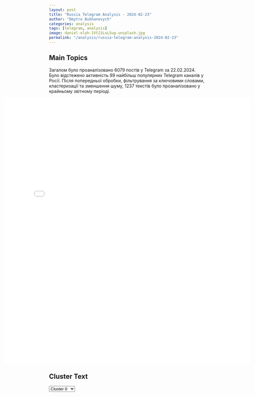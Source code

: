 ```yaml
---
layout: post
title: "Russia Telegram Analysis - 2024-02-23"
author: "Dmytro Bukhanevych"
categories: analysis
tags: [telegram, analysis]
image: daniel-olah-1Vt21LuLSug-unsplash.jpg
permalink: "/analysis/russia-telegram-analysis-2024-02-23"
---
```


<style>
    /* Adjusting iframe-container styles */
    .wide-iframe-container {
        width: calc(100% + 30vw);  /* Extending the width */
        margin-left: -15vw;       /* Negative margin to push to the left */
        overflow: hidden;         /* In case the iframe content spills over */
    }

    .wide-iframe-container iframe {
        width: 100%;  /* Making the iframe take the full width of its container */
        border: none; /* Removing any borders from the iframe */
    }

    /* Toggle mechanism */
    .hidden {
        display: none;
    }
    
    .show-content-target:checked + .show-content {
        display: block;
    }
</style>

<h2>Main Topics</h2>
<p>Загалом було проаналізовано 6079 постів у Telegram за 22.02.2024. Було відстежено активність 99 найбільш популярних Telegram каналів у Росії. Після попередньої обробки, фільтрування за ключовими словами, кластеризації та зменшення шуму, 1237 текстів було проаналізовано у крайньому звітному періоді.</p>
<!-- Embedding Main Plotly Visualization -->
<div class="wide-iframe-container">
    <iframe src="{{site.baseurl}}/visualizations/2024-02-23/fig_topics_time.html" height="850"></iframe>
</div>


<h2>Cluster Text</h2>

<!-- Dropdown to select a cluster -->
<select id="clusterSelector" onchange="displayClusterText()">
<option value="0">Cluster 0</option><option value="1">Cluster 1</option><option value="2">Cluster 2</option><option value="3">Cluster 3</option><option value="4">Cluster 4</option><option value="5">Cluster 5</option><option value="6">Cluster 6</option><option value="7">Cluster 7</option><option value="8">Cluster 8</option><option value="9">Cluster 9</option><option value="10">Cluster 10</option><option value="11">Cluster 11</option><option value="12">Cluster 12</option><option value="13">Cluster 13</option><option value="14">Cluster 14</option>
</select>

<!-- Display area for the selected cluster's text -->
<div id="clusterTextDisplay" class="hidden"></div>

<script type="text/javascript">
    var clusterDetails = {"0": "<b>Total Posts:</b> 44<br><b>Date:</b> 2024-02-22 16:57:11+00:00<br><b>Author:</b> rt_russian<br><b>Link:</b> https://t.me/s/rt_russian/190448<br><b>Subscribers:</b> 847339<br><b>Text:</b> \u0422\u0435\u043a\u0441\u0442: \u041f\u0443\u0442\u0438\u043d \u0438\u0437 \u0422\u0430\u0442\u0430\u0440\u0441\u0442\u0430\u043d\u0430 \u0443\u0436\u0435 \u043f\u0440\u0438\u0431\u044b\u043b \u0432 \u0427\u0443\u0432\u0430\u0448\u0438\u044e. \u041e\u043d \u043e\u0441\u043c\u0430\u0442\u0440\u0438\u0432\u0430\u0435\u0442 \u0444\u0435\u043b\u044c\u0434\u0448\u0435\u0440\u0441\u043a\u043e-\u0430\u043a\u0443\u0448\u0435\u0440\u0441\u043a\u0438\u0439 \u043f\u0443\u043d\u043a\u0442 \u0432 \u0441\u0435\u043b\u0435 \u0420\u044b\u043d\u0434\u0438\u043d\u043e, \u0430 \u0437\u0430\u0442\u0435\u043c \u043f\u0440\u043e\u0432\u0435\u0434\u0451\u0442 \u0441\u043e\u0432\u0435\u0449\u0430\u043d\u0438\u0435 \u043f\u043e \u0441\u043e\u0446\u0438\u0430\u043b\u044c\u043d\u043e-\u044d\u043a\u043e\u043d\u043e\u043c\u0438\u0447\u0435\u0441\u043a\u0438\u043c \u0432\u043e\u043f\u0440\u043e\u0441\u0430\u043c \u0440\u0435\u0441\u043f\u0443\u0431\u043b\u0438\u043a\u0438.\ud83d\udfe9 RT \u043d\u0430 \u0440\u0443\u0441\u0441\u043a\u043e\u043c. \u041f\u043e\u0434\u043f\u0438\u0448\u0438\u0441\u044c", "1": "<b>Total Posts:</b> 118<br><b>Date:</b> 2024-02-22 11:54:47+00:00<br><b>Author:</b> tvrain<br><b>Link:</b> https://t.me/s/tvrain/75113<br><b>Subscribers:</b> 424487<br><b>Text:</b> \u0422\u0435\u043a\u0441\u0442: \u0412\u043a\u043b\u044e\u0447\u0430\u0439\u0442\u0435 \u0414\u043e\u0436\u0434\u044c \u0432 15:00 \u041c\u0441\u043a. \u041e \u043f\u043e\u0441\u043b\u0435\u0434\u043d\u0438\u0445 \u043d\u043e\u0432\u043e\u0441\u0442\u044f\u0445 \u0440\u0430\u0441\u0441\u043a\u0430\u0436\u0435\u0442 \u042d\u0434\u0443\u0430\u0440\u0434 \u0411\u0443\u0440\u043c\u0438\u0441\u0442\u0440\u043e\u0432. \ud83d\udd39\u041c\u0435\u0434\u0432\u0435\u0434\u0435\u0432 \u043f\u0440\u043e\u043a\u043e\u043c\u043c\u0435\u043d\u0442\u0438\u0440\u043e\u0432\u0430\u043b \u0441\u043c\u0435\u0440\u0442\u044c \u041d\u0430\u0432\u0430\u043b\u044c\u043d\u043e\u0433\u043e \u0438 \u0437\u0430\u044f\u0432\u0438\u043b \u043e \u043f\u043b\u0430\u043d\u0430\u0445 \u0432\u0437\u044f\u0442\u044c \u041a\u0438\u0435\u0432 \u0438 \u041e\u0434\u0435\u0441\u0441\u0443.\ud83d\udd39\u0412\u0421\u0423 \u043f\u043e\u0434\u0442\u0432\u0435\u0440\u0434\u0438\u043b\u0438 \u0443\u0434\u0430\u0440 \u043f\u043e \u0440\u043e\u0441\u0441\u0438\u0439\u0441\u043a\u043e\u043c\u0443 \u043f\u043e\u043b\u0438\u0433\u043e\u043d\u0443 \u0432 \u0425\u0435\u0440\u0441\u043e\u043d\u0441\u043a\u043e\u0439 \u043e\u0431\u043b\u0430\u0441\u0442\u0438 \u0438 \u0441\u043e\u043e\u0431\u0449\u0438\u043b\u0438 \u043e \u0433\u0438\u0431\u0435\u043b\u0438 60 \u0432\u043e\u0435\u043d\u043d\u044b\u0445.\ud83d\udd39\u0414\u0436\u043e \u0411\u0430\u0439\u0434\u0435\u043d \u043d\u0430\u0437\u0432\u0430\u043b \u041f\u0443\u0442\u0438\u043d\u0430 \u00ab\u0441\u0443\u043c\u0430\u0441\u0448\u0435\u0434\u0448\u0438\u043c \u0441\u0443\u043a\u0438\u043d\u044b\u043c \u0441\u044b\u043d\u043e\u043c\u00bb.\ud83d\udd39\u0414\u0432\u0438\u0436\u0435\u043d\u0438\u0435 \u0441\u0442\u043e\u0440\u043e\u043d\u043d\u0438\u043a\u043e\u0432 \u0421\u0435\u0440\u0433\u0435\u044f \u0424\u0443\u0440\u0433\u0430\u043b\u0430 \u043f\u0440\u0438\u0437\u043d\u0430\u043b\u0438 \u00ab\u044d\u043a\u0441\u0442\u0440\u0435\u043c\u0438\u0441\u0442\u0441\u043a\u0438\u043c\u00bb.", "2": "<b>Total Posts:</b> 222<br><b>Date:</b> 2024-02-22 22:02:44+00:00<br><b>Author:</b> asupersharij<br><b>Link:</b> https://t.me/s/ASupersharij/27232<br><b>Subscribers:</b> 1151973<br><b>Text:</b> \u0422\u0435\u043a\u0441\u0442: \u0412 \u041a\u0438\u0435\u0432\u0435 \u0442\u0435\u0449\u0430 \u0441\u043e\u043e\u0431\u0449\u0438\u043b\u0430, \u0447\u0442\u043e \u0435\u0435 \u0437\u044f\u0442\u044c \u043f\u043e\u0434\u0434\u0435\u0440\u0436\u0438\u0432\u0430\u0435\u0442 \u0430\u0440\u043c\u0438\u044e \u0420\u0424, \u0438 \u043c\u0443\u0436\u0447\u0438\u043d\u0443 \u043f\u043e\u0441\u0430\u0434\u0438\u043b\u0438 \u0432 \u0442\u044e\u0440\u044c\u043c\u0443, \u2014 \u0440\u0435\u0448\u0435\u043d\u0438\u0435 \u0441\u0443\u0434\u0430\u0418\u0437 \u043c\u0430\u0442\u0435\u0440\u0438\u0430\u043b\u043e\u0432:\u00ab31 \u0433\u0440\u0443\u0434\u043d\u044f 2022 \u0440\u043e\u043a\u0443, \u0457\u0434\u0443\u0447\u0438 \u0437 \u0414\u0430\u0440\u043d\u0438\u0446\u044c\u043a\u043e\u0433\u043e \u0440\u0430\u0439\u043e\u043d\u0443 \u0447\u0435\u0440\u0435\u0437 \u043c\u0456\u0441\u0442 \u041f\u0430\u0442\u043e\u043d\u0430, \u0443 \u043f\u0440\u0438\u0441\u0443\u0442\u043d\u043e\u0441\u0442\u0456 \u0442\u0438\u0445 \u0441\u0430\u043c\u0438\u0445 \u0440\u043e\u0434\u0438\u0447\u0456\u0432 \u043f\u0456\u0434 \u0447\u0430\u0441 \u043f\u043e\u0432\u0456\u0442\u0440\u044f\u043d\u043e\u0457 \u0442\u0440\u0438\u0432\u043e\u0433\u0438 \u0432\u0456\u043d \u0441\u043a\u0430\u0437\u0430\u0432 \u00ab\u041e\u0447\u0435\u043d\u044c \u0436\u0430\u043b\u043a\u043e, \u0447\u0442\u043e \u0441\u0431\u0438\u043b\u0438 \u0440\u0430\u043a\u0435\u0442\u0443, \u043b\u0443\u0447\u0448\u0435 \u0431\u044b \u043e\u043d\u0430 \u0443\u043f\u0430\u043b\u0430 \u0438 \u0440\u0430\u0437\u0431\u0438\u043b\u0430 \u0431\u044b \u0432\u0430\u0441 \u0438 \u0437\u0434\u0435\u0441\u044c \u0431\u044b\u043b \u0431\u044b \u0434\u0430\u0432\u043d\u043e \u0443\u0436\u0435 \u0440\u0443\u0441\u0441\u043a\u0438\u0439 \u043c\u0438\u0440\u00bb, \u00ab\u042f \u0441 \u043d\u0430\u0447\u0430\u043b\u0430 \u0432\u0441\u0442\u0443\u043f\u043b\u0435\u043d\u0438\u044f \u0420\u0424 \u043d\u0430 \u0443\u043a\u0440\u0430\u0438\u043d\u0441\u043a\u0443\u044e \u0437\u0435\u043c\u043b\u044e \u043f\u043e\u0434\u0434\u0435\u0440\u0436\u0438\u0432\u0430\u044e \u0430\u0440\u043c\u0438\u044e \u0420\u0424, \u0438 \u0431\u0443\u0434\u0443 \u0434\u0430\u043b\u044c\u0448\u0435 \u043f\u043e\u0434\u0434\u0435\u0440\u0436\u0438\u0432\u0430\u0442\u044c \u0435\u0435 \u0432\u043e \u0432\u0441\u0435\u0445 \u043f\u043b\u0430\u043d\u0430\u0445 \u0438 \u043f\u043e\u043c\u043e\u0433\u0430\u0442\u044c \u0443\u043d\u0438\u0447\u0442\u043e\u0436\u0430\u0442\u044c \u0412\u0421\u0423\u00bb.\u041f\u043e\u0441\u043a\u043e\u043b\u044c\u043a\u0443 \u043c\u0443\u0436\u0447\u0438\u043d\u0430 \u043d\u0435 \u0432\u043e\u0437\u0440\u0430\u0436\u0430\u043b, \u0441\u0443\u0434 \u043d\u0435 \u0438\u0441\u0441\u043b\u0435\u0434\u043e\u0432\u0430\u043b \u044d\u0442\u0438 \u0434\u043e\u043a\u0430\u0437\u0430\u0442\u0435\u043b\u044c\u0441\u0442\u0432\u0430 (\u0441\u043b\u043e\u0432\u0430 \u0442\u0435\u0449\u0438) \u0438 \u0435\u043c\u0443 \u0434\u0430\u043b\u0438 \u0442\u044e\u0440\u0435\u043c\u043d\u044b\u0439 \u0441\u0440\u043e\u043a. \u041f\u0440\u043e\u0441\u0442\u043e \u043f\u043e \u0441\u043b\u043e\u0432\u0430\u043c \u0442\u0435\u0449\u0438.", "3": "<b>Total Posts:</b> 68<br><b>Date:</b> 2024-02-22 16:11:41+00:00<br><b>Author:</b> rvvoenkor<br><b>Link:</b> https://t.me/s/RVvoenkor/62574<br><b>Subscribers:</b> 1344984<br><b>Text:</b> \u0422\u0435\u043a\u0441\u0442: \ud83c\uddf7\ud83c\uddfa\ud83d\udd95\ud83c\uddfa\ud83c\uddf8\u041f\u0443\u0442\u0438\u043d \u0434\u0430\u043b \u043e\u0441\u0442\u0440\u043e\u0443\u043c\u043d\u044b\u0439 \u043e\u0442\u0432\u0435\u0442 \u043d\u0430 \u0441\u043b\u043e\u0432\u0430 \u0411\u0430\u0439\u0434\u0435\u043d\u0430 \u043f\u0440\u043e \u00ab\u0441\u0443\u043c\u0430\u0441\u0448\u0435\u0434\u0448\u0435\u0433\u043e \u0441\u0443\u043a\u0438\u043d\u0430 \u0441\u044b\u043d\u0430\u00bb\u00ab\u0420\u0430\u043d\u0435\u0435 \u044f \u0433\u043e\u0432\u043e\u0440\u0438\u043b, \u0447\u0442\u043e \u0434\u043b\u044f \u0420\u043e\u0441\u0441\u0438\u0438 \u0411\u0430\u0439\u0434\u0435\u043d \u0431\u0443\u0434\u0435\u0442 \u0431\u043e\u043b\u0435\u0435 \u043f\u0440\u0435\u0434\u043f\u043e\u0447\u0442\u0438\u0442\u0435\u043b\u044c\u043d\u044b\u043c \u043f\u0440\u0435\u0437\u0438\u0434\u0435\u043d\u0442\u043e\u043c \u0421\u0428\u0410. \u041e\u043d \u0436\u0435 \u043d\u0435 \u043c\u043e\u0436\u0435\u0442 \u043c\u043d\u0435 \u0441\u043a\u0430\u0437\u0430\u0442\u044c: \"\u0412\u043e\u043b\u043e\u0434\u044f, \u043c\u043e\u043b\u043e\u0434\u0435\u0446, \u0441\u043f\u0430\u0441\u0438\u0431\u043e, \u0442\u044b \u043c\u043d\u0435 \u043e\u0447\u0435\u043d\u044c \u043f\u043e\u043c\u043e\u0433\". \u041c\u044b \u043f\u043e\u043d\u0438\u043c\u0430\u0435\u043c, \u0447\u0442\u043e \u0442\u0430\u043c \u043f\u0440\u043e\u0438\u0441\u0445\u043e\u0434\u0438\u0442 \u0441 \u0432\u043d\u0443\u0442\u0440\u0438\u043f\u043e\u043b\u0438\u0442\u0438\u0447\u0435\u0441\u043a\u043e\u0439 \u0442\u043e\u0447\u043a\u0438 \u0437\u0440\u0435\u043d\u0438\u044f, \u0438 \u044d\u0442\u0430 \u0440\u0435\u0430\u043a\u0446\u0438\u044f \u0430\u0431\u0441\u043e\u043b\u044e\u0442\u043d\u043e \u0430\u0434\u0435\u043a\u0432\u0430\u0442\u043d\u0430\u044f, \u0430, \u0437\u043d\u0430\u0447\u0438\u0442, \u044f \u0431\u044b\u043b \u043f\u0440\u0430\u0432\u00bb, \u2014 \u043f\u0440\u043e\u043a\u043e\u043c\u043c\u0435\u043d\u0442\u0438\u0440\u043e\u0432\u0430\u043b \u041f\u0443\u0442\u0438\u043d \u0432 \u0438\u043d\u0442\u0435\u0440\u0432\u044c\u044e \u0417\u0430\u0440\u0443\u0431\u0438\u043d\u0443.t.me/RVvoenkor", "4": "<b>Total Posts:</b> 20<br><b>Date:</b> 2024-02-22 14:30:43+00:00<br><b>Author:</b> mikle1on<br><b>Link:</b> https://t.me/s/Mikle1On/22967<br><b>Subscribers:</b> 623103<br><b>Text:</b> \u0422\u0435\u043a\u0441\u0442: \u041a\u043e\u0433\u0434\u0430 \u0423\u043a\u0440\u0430\u0438\u043d\u0430 \u043f\u043e\u043b\u0443\u0447\u0438\u0442 \u0438\u0441\u0442\u0440\u0435\u0431\u0438\u0442\u0435\u043b\u0438 F-16, \u0442\u043e \u0431\u0443\u0434\u0435\u0442 \u0438\u043c\u0435\u0442\u044c \u043f\u0440\u0430\u0432\u043e \u043d\u0430 \u0441\u0430\u043c\u043e\u043e\u0431\u043e\u0440\u043e\u043d\u0443, \u0432\u043a\u043b\u044e\u0447\u0430\u044f \u0443\u0434\u0430\u0440\u044b \u043f\u043e \u0440\u0444, - \u0421\u0442\u043e\u043b\u0442\u0435\u043d\u0431\u0435\u0440\u0433\u0422\u043e\u0447\u043d\u044b\u0445 \u0434\u0430\u0442 \u043f\u043e\u0441\u0442\u0430\u0432\u043e\u043a \u0438\u0441\u0442\u0440\u0435\u0431\u0438\u0442\u0435\u043b\u0435\u0439 \u043e\u043d \u043d\u0435 \u043d\u0430\u0437\u0432\u0430\u043b, \u043d\u043e \u043e\u0442\u043c\u0435\u0442\u0438\u043b, \u0447\u0442\u043e \u0441\u043e\u044e\u0437\u043d\u0438\u043a\u0438 \u0445\u043e\u0442\u044f\u0442 \u043f\u0435\u0440\u0435\u0434\u0430\u0442\u044c \u0438\u0445 \u0423\u043a\u0440\u0430\u0438\u043d\u0435 \u043a\u0430\u043a \u043c\u043e\u0436\u043d\u043e \u0441\u043a\u043e\u0440\u0435\u0435. \u0413\u043b\u0430\u0432\u043d\u044e\u043a \u041d\u0410\u0422\u041e \u043f\u0440\u0435\u0434\u0432\u043a\u0443\u0448\u0430\u0435\u0442 \u0443\u0434\u0430\u0440\u044b \u043d\u0430 \u0432\u0441\u044e \u0433\u043b\u0443\u0431\u0438\u043d\u0443 \u0442\u0435\u0440\u0440\u0438\u0442\u043e\u0440\u0438\u0438 \u0420\u0424. \u041c\u0435\u0447\u0442\u0430\u0435\u0442 \u043f\u0440\u043e \u0431\u043e\u043c\u0431\u0430\u0440\u0434\u0438\u0440\u043e\u0432\u0449\u0438\u043a\u043e\u0432 \u041d\u0410\u0422\u041e \u043d\u0430\u0434 \u0440\u0443\u0441\u0441\u043a\u0438\u043c\u0438 \u0433\u043e\u0440\u043e\u0434\u0430\u043c\u0438. \u0412\u0441\u0442\u0440\u0435\u0447\u043d\u044b\u0435 \u0443\u0434\u0430\u0440\u044b \u043d\u0430 \u0432\u0441\u044e \u0433\u043b\u0443\u0431\u0438\u043d\u0443 \u041d\u0410\u0422\u041e \u043e\u043d \u0438\u0441\u043a\u043b\u044e\u0447\u0430\u0435\u0442.  \u0410 \u0437\u0440\u044f.", "5": "<b>Total Posts:</b> 20<br><b>Date:</b> 2024-02-22 08:01:05+00:00<br><b>Author:</b> readovkanews<br><b>Link:</b> https://t.me/s/readovkanews/74513<br><b>Subscribers:</b> 2352537<br><b>Text:</b> \u0422\u0435\u043a\u0441\u0442: \u2757\ufe0f\u0413\u043b\u0430\u0432\u0430 \u0431\u0435\u043b\u043e\u0440\u0443\u0441\u0441\u043a\u043e\u0433\u043e \u043c\u0438\u043d\u043e\u0431\u043e\u0440\u043e\u043d\u044b \u0437\u0430\u044f\u0432\u0438\u043b, \u0447\u0442\u043e \u0423\u043a\u0440\u0430\u0438\u043d\u0430 \u0441\u043e\u0441\u0440\u0435\u0434\u043e\u0442\u043e\u0447\u0438\u043b\u0430 \u043d\u0430 \u0433\u0440\u0430\u043d\u0438\u0446\u0435 \u0441 \u0411\u0435\u043b\u043e\u0440\u0443\u0441\u0441\u0438\u0435\u0439 \u0443\u0434\u0430\u0440\u043d\u0443\u044e \u0433\u0440\u0443\u043f\u043f\u0438\u0440\u043e\u0432\u043a\u0443 \u0447\u0438\u0441\u043b\u0435\u043d\u043d\u043e\u0441\u0442\u044c\u044e 112-114 \u0442\u044b\u0441 \u0447\u0435\u043b\u043e\u0432\u0435\u043a", "6": "<b>Total Posts:</b> 190<br><b>Date:</b> 2024-02-22 12:02:21+00:00<br><b>Author:</b> boris_rozhin<br><b>Link:</b> https://t.me/s/boris_rozhin/113997<br><b>Subscribers:</b> 823225<br><b>Text:</b> \u0422\u0435\u043a\u0441\u0442: \u0421\u0432\u043e\u0434\u043a\u0430 \u041c\u0438\u043d\u0438\u0441\u0442\u0435\u0440\u0441\u0442\u0432\u0430 \u043e\u0431\u043e\u0440\u043e\u043d\u044b \u0420\u043e\u0441\u0441\u0438\u0439\u0441\u043a\u043e\u0439 \u0424\u0435\u0434\u0435\u0440\u0430\u0446\u0438\u0438 \u043e \u0445\u043e\u0434\u0435 \u043f\u0440\u043e\u0432\u0435\u0434\u0435\u043d\u0438\u044f \u0441\u043f\u0435\u0446\u0438\u0430\u043b\u044c\u043d\u043e\u0439 \u0432\u043e\u0435\u043d\u043d\u043e\u0439 \u043e\u043f\u0435\u0440\u0430\u0446\u0438\u0438\u00a0(\u043f\u043e \u0441\u043e\u0441\u0442\u043e\u044f\u043d\u0438\u044e \u043d\u0430 22 \u0444\u0435\u0432\u0440\u0430\u043b\u044f 2024 \u0433.) | \u0413\u043b\u0430\u0432\u043d\u043e\u0435:\u2014 \u041d\u0430 \u041a\u0443\u043f\u044f\u043d\u0441\u043a\u043e\u043c \u043d\u0430\u043f\u0440\u0430\u0432\u043b\u0435\u043d\u0438\u0438 \u0440\u043e\u0441\u0441\u0438\u0439\u0441\u043a\u0438\u0435 \u0432\u043e\u0439\u0441\u043a\u0430 \u043e\u0442\u0440\u0430\u0437\u0438\u043b\u0438 \u0442\u0440\u0438 \u0430\u0442\u0430\u043a\u0438 \u0412\u0421\u0423. \u041f\u043e\u0442\u0435\u0440\u0438 \u043f\u0440\u043e\u0442\u0438\u0432\u043d\u0438\u043a\u0430 \u0441\u043e\u0441\u0442\u0430\u0432\u0438\u043b\u0438 \u0434\u043e 30 \u0432\u043e\u0435\u043d\u043d\u043e\u0441\u043b\u0443\u0436\u0430\u0449\u0438\u0445;\u2014 \u041d\u0430 \u0414\u043e\u043d\u0435\u0446\u043a\u043e\u043c \u043d\u0430\u043f\u0440\u0430\u0432\u043b\u0435\u043d\u0438\u0438 \u0412\u0421 \u0420\u0424 \u043e\u0441\u0432\u043e\u0431\u043e\u0434\u0438\u043b\u0438 \u043d\u0430\u0441\u0435\u043b\u0435\u043d\u043d\u044b\u0439 \u043f\u0443\u043d\u043a\u0442 \u041f\u043e\u0431\u0435\u0434\u0430, \u0430 \u0432\u0440\u0430\u0433 \u043f\u043e\u0442\u0435\u0440\u044f\u043b \u0441\u0432\u044b\u0448\u0435 410 \u0432\u043e\u0435\u043d\u043d\u043e\u0441\u043b\u0443\u0436\u0430\u0449\u0438\u0445;\u2014 \u041d\u0430 \u0410\u0432\u0434\u0435\u0435\u0432\u0441\u043a\u043e\u043c \u043d\u0430\u043f\u0440\u0430\u0432\u043b\u0435\u043d\u0438\u0438 \u0432\u043e\u0435\u043d\u043d\u044b\u0435 \u0420\u043e\u0441\u0441\u0438\u0438 \u0437\u0430\u043d\u044f\u043b\u0438 \u0431\u043e\u043b\u0435\u0435 \u0432\u044b\u0433\u043e\u0434\u043d\u044b\u0435 \u0440\u0443\u0431\u0435\u0436\u0438 \u0438 \u043f\u043e\u0437\u0438\u0446\u0438\u0438, \u0430 \u0442\u0430\u043a\u0436\u0435 \u043d\u0430\u043d\u0435\u0441\u043b\u0438 \u043f\u043e\u0440\u0430\u0436\u0435\u043d\u0438\u0435 \u0441\u043a\u043e\u043f\u043b\u0435\u043d\u0438\u044f\u043c \u0436\u0438\u0432\u043e\u0439 \u0441\u0438\u043b\u044b \u0438 \u0442\u0435\u0445\u043d\u0438\u043a\u0438.\u2014 \u041d\u0430 \u042e\u0436\u043d\u043e-\u0414\u043e\u043d\u0435\u0446\u043a\u043e\u043c \u043d\u0430\u043f\u0440\u0430\u0432\u043b\u0435\u043d\u0438\u0438 \u0412\u0421\u0423 \u043f\u043e\u0442\u0435\u0440\u044f\u043b\u0438 \u0434\u043e 155 \u0432\u043e\u0435\u043d\u043d\u044b\u0445.\u2014 \u041d\u0430 \u0425\u0435\u0440\u0441\u043e\u043d\u0441\u043a\u043e\u043c \u043d\u0430\u043f\u0440\u0430\u0432\u043b\u0435\u043d\u0438\u0438 \u0412\u0421 \u0420\u0424 \u043e\u0442\u0440\u0430\u0437\u0438\u043b\u0438 \u0442\u0440\u0438 \u0430\u0442\u0430\u043a\u0438 \u043f\u0440\u043e\u0442\u0438\u0432\u043d\u0438\u043a\u0430 \u0438 \u0443\u043d\u0438\u0447\u0442\u043e\u0436\u0438\u043b\u0438 \u0434\u043e 50 \u0432\u043e\u0435\u043d\u043d\u043e\u0441\u043b\u0443\u0436\u0430\u0449\u0438\u0445.\u2014 \u0412\u043e\u0439\u0441\u043a\u0430 \u0420\u0424 \u0437\u0430 \u0441\u0443\u0442\u043a\u0438 \u043f\u043e\u0440\u0430\u0437\u0438\u043b\u0438 \u043f\u0443\u0441\u043a\u043e\u0432\u0443\u044e \u0443\u0441\u0442\u0430\u043d\u043e\u0432\u043a\u0443 \u0438 \u0442\u0440\u0430\u043d\u0441\u043f\u043e\u0440\u0442\u043d\u043e-\u0437\u0430\u0440\u044f\u0436\u0430\u044e\u0449\u0443\u044e \u043c\u0430\u0448\u0438\u043d\u0443 \u0417\u0420\u041a Patriot \u043f\u0440\u043e\u0438\u0437\u0432\u043e\u0434\u0441\u0442\u0432\u0430 \u0421\u0428\u0410;\u2014 \u041f\u0412\u041e \u0420\u0424 \u0437\u0430 \u0441\u0443\u0442\u043a\u0438 \u0441\u0431\u0438\u043b\u0430 \u0440\u0430\u043a\u0435\u0442\u0443 \u0421-200, 8 \u0441\u043d\u0430\u0440\u044f\u0434\u043e\u0432 \u0420\u0421\u0417\u041e HIMARS, \u0443\u043f\u0440\u0430\u0432\u043b\u044f\u0435\u043c\u0443\u044e \u0430\u0432\u0438\u0430\u0446\u0438\u043e\u043d\u043d\u0443\u044e \u0431\u043e\u043c\u0431\u0443 JDAM \u0438 95 \u0431\u0435\u0441\u043f\u0438\u043b\u043e\u0442\u043d\u0438\u043a\u043e\u0432;\u2014 \u0412\u0421 \u0420\u0424 \u0432 \u0445\u043e\u0434\u0435 \u0432\u0435\u0434\u0435\u043d\u0438\u044f \u0430\u043a\u0442\u0438\u0432\u043d\u044b\u0445 \u0431\u043e\u0435\u0432\u044b\u0445 \u0434\u0435\u0439\u0441\u0442\u0432\u0438\u0439 \u043d\u0430\u043d\u0435\u0441\u043b\u0438 \u043f\u043e\u0440\u0430\u0436\u0435\u043d\u0438\u0435 \u0444\u043e\u0440\u043c\u0438\u0440\u043e\u0432\u0430\u043d\u0438\u044f\u043c \u0431\u0440\u0438\u0433\u0430\u0434 \u0412\u0421\u0423 \u0443 \u041d\u043e\u0432\u043e\u0434\u043e\u043d\u0435\u0446\u043a\u043e\u0433\u043e \u0438 \u0421\u0442\u0430\u0440\u043e\u043c\u0430\u0439\u043e\u0440\u0441\u043a\u043e\u0433\u043e \u0432 \u0414\u041d\u0420;\u2014 \u0412\u0421\u0423 \u043f\u043e\u0442\u0435\u0440\u044f\u043b\u0438 \u0437\u0430 \u0441\u0443\u0442\u043a\u0438 \u043d\u0430 \u044e\u0436\u043d\u043e\u0434\u043e\u043d\u0435\u0446\u043a\u043e\u043c \u043d\u0430\u043f\u0440\u0430\u0432\u043b\u0435\u043d\u0438\u0438 \u0434\u043e 155 \u0432\u043e\u0435\u043d\u043d\u044b\u0445, \u0431\u043e\u0435\u0432\u0443\u044e \u043c\u0430\u0448\u0438\u043d\u0443 \u0417\u0420\u041a \"\u0421\u0442\u0440\u0435\u043b\u0430-10\", \u0433\u0430\u0443\u0431\u0438\u0446\u0443 \"\u041c\u0441\u0442\u0430-\u0411\", \u043f\u0443\u0448\u043a\u0443 \u041c-46 \u0438 \u0441\u0442\u0430\u043d\u0446\u0438\u044e \u0420\u042d\u0411.\u0427\u0438\u0442\u0430\u0442\u044c \u043f\u043e\u043b\u043d\u043e\u0441\u0442\u044c\u044e: | \u0447\u0430\u0441\u0442\u044c 1 | \u0447\u0430\u0441\u0442\u044c 2 |", "7": "<b>Total Posts:</b> 23<br><b>Date:</b> 2024-02-22 06:37:06+00:00<br><b>Author:</b> ostashkonews<br><b>Link:</b> https://t.me/s/OstashkoNews/121135<br><b>Subscribers:</b> 381170<br><b>Text:</b> \u0422\u0435\u043a\u0441\u0442: \ud83c\uddfa\ud83c\udde6 \u0412\u0421\u0423 \u043e\u0431\u0441\u0442\u0440\u0435\u043b\u044f\u043b\u0438 \u0438\u0437 \u0420\u0421\u0417\u041e \u0431\u043e\u043b\u044c\u043d\u0438\u0446\u0443 \u0438\u043c. \u041a\u0430\u043b\u0438\u043d\u0438\u043d\u0430 \u0432 \u0414\u043e\u043d\u0435\u0446\u043a\u0435 \u2013 \u043f\u043e\u0441\u043b\u0435\u0434\u0441\u0442\u0432\u0438\u044f\u0423\u0434\u0430\u0440 \u043f\u043e \u043c\u0438\u0440\u043d\u043e\u043c\u0443 \u0433\u0440\u0430\u0436\u0434\u0430\u043d\u0441\u043a\u043e\u043c\u0443 \u043e\u0431\u044a\u0435\u043a\u0442\u0443 \u0431\u044b\u043b \u043d\u0430\u043d\u0435\u0441\u0435\u043d \u043d\u0430\u043a\u0430\u043d\u0443\u043d\u0435 \u0438\u0437 \u043e\u0440\u0443\u0436\u0438\u044f \u043d\u0430\u0442\u043e\u0432\u0441\u043a\u043e\u0433\u043e \u043f\u0440\u043e\u0438\u0437\u0432\u043e\u0434\u0441\u0442\u0432\u0430. \u041f\u0440\u0438 \u043e\u0431\u0441\u0442\u0440\u0435\u043b\u0435 \u043c\u0435\u0434\u0438\u0446\u0438\u043d\u0441\u043a\u043e\u0433\u043e \u0443\u0447\u0440\u0435\u0436\u0434\u0435\u043d\u0438\u044f \u043f\u043e\u0441\u0442\u0440\u0430\u0434\u0430\u043b\u0430 \u043e\u0434\u043d\u0430 \u0438\u0437 \u0441\u043e\u0442\u0440\u0443\u0434\u043d\u0438\u0446.\u2757\ufe0f \u0422\u0430\u043a\u0436\u0435 \u043e\u0433\u043d\u0435\u043c \u0438\u0437 \u0420\u0421\u0417\u041e \u0431\u044b\u043b\u0438 \u043f\u043e\u0432\u0440\u0435\u0436\u0434\u0435\u043d\u044b \u043a\u0440\u043e\u0432\u043b\u044f, \u043f\u0435\u0440\u0435\u043a\u0440\u044b\u0442\u0438\u044f \u0438 \u043e\u0441\u0442\u0435\u043a\u043b\u0435\u043d\u0438\u0435 \u043f\u043e\u043c\u0435\u0449\u0435\u043d\u0438\u0439 \u043a\u043b\u0438\u043d\u0438\u0447\u0435\u0441\u043a\u043e\u0439 \u0431\u043e\u043b\u044c\u043d\u0438\u0446\u044b. \u042d\u0442\u043e \u043d\u0435 \u0432\u043e\u0435\u043d\u043d\u044b\u0439 \u043e\u0431\u044a\u0435\u043a\u0442 \u043e\u0442 \u0441\u043b\u043e\u0432\u0430 \u0441\u043e\u0432\u0441\u0435\u043c \u2013 \u0442\u0430\u043c \u043d\u0430\u0445\u043e\u0434\u0438\u043b\u0438\u0441\u044c \u0442\u043e\u043b\u044c\u043a\u043e \u043f\u0430\u0446\u0438\u0435\u043d\u0442\u044b \u0438 \u0432\u0440\u0430\u0447\u0438.", "8": "<b>Total Posts:</b> 106<br><b>Date:</b> 2024-02-22 14:30:17+00:00<br><b>Author:</b> dimsmirnov175<br><b>Link:</b> https://t.me/s/dimsmirnov175/65127<br><b>Subscribers:</b> 328541<br><b>Text:</b> \u0422\u0435\u043a\u0441\u0442: \u00ab\u041f\u043e\u0447\u0435\u043c\u0443 \u0417\u0430\u043f\u0430\u0434 \u0442\u0435\u0440\u044f\u0435\u0442 \u0423\u043a\u0440\u0430\u0438\u043d\u0443\u00bb: \u0422\u0435\u043f\u0435\u0440\u044c \u0438 Politico \u0441\u043e\u043e\u0431\u0449\u0430\u0435\u0442, \u0447\u0442\u043e \u041a\u0438\u0435\u0432\u0443 \u0443\u0436\u0435 \u043d\u0435 \u043f\u043e\u043c\u043e\u0447\u044c, \u0417\u0430\u043f\u0430\u0434 \u0445\u043e\u0447\u0435\u0442 \u0437\u0430\u043c\u043e\u0440\u043e\u0437\u0438\u0442\u044c \u043a\u043e\u043d\u0444\u043b\u0438\u043a\u0442 \u043d\u0430 \u0423\u043a\u0440\u0430\u0438\u043d\u0435 \u0438 \u0432\u043e\u0441\u0441\u0442\u0430\u043d\u043e\u0432\u0438\u0442\u044c \u043e\u0442\u043d\u043e\u0448\u0435\u043d\u0438\u044f \u0441 \u041c\u043e\u0441\u043a\u0432\u043e\u0439.\u00ab\u041f\u0443\u0442\u0438\u043d, \u0434\u043e\u043b\u0436\u043d\u043e \u0431\u044b\u0442\u044c, \u043d\u0430\u0441\u043b\u0430\u0436\u0434\u0430\u0435\u0442\u0441\u044f \u043c\u043e\u043c\u0435\u043d\u0442\u043e\u043c. \u041e\u043d \u0434\u043e\u0431\u0438\u043b\u0441\u044f \u043f\u043e\u0431\u0435\u0434\u044b \u043d\u0430 \u043f\u043e\u043b\u0435 \u0431\u043e\u044f, \u0435\u0433\u043e \u0432\u043e\u0439\u0441\u043a\u0430 \u0432\u0437\u044f\u043b\u0438 \u0410\u0432\u0434\u0435\u0435\u0432\u043a\u0443 \u043d\u0430 \u0432\u043e\u0441\u0442\u043e\u043a\u0435 \u0423\u043a\u0440\u0430\u0438\u043d\u044b. \u0417\u0430 \u0434\u0432\u0430 \u0433\u043e\u0434\u0430 \u0441\u0438\u0442\u0443\u0430\u0446\u0438\u044f \u043d\u0438\u043a\u043e\u0433\u0434\u0430 \u043d\u0435 \u0431\u044b\u043b\u0430 \u0431\u043e\u043b\u0435\u0435 \u043e\u043f\u0430\u0441\u043d\u043e\u0439 \u0434\u043b\u044f \u041a\u0438\u0435\u0432\u0430 \u2014 \u0438 \u0434\u043b\u044f \u0435\u0433\u043e \u0441\u043e\u0441\u0435\u0434\u0435\u0439 \u0432\u0434\u043e\u043b\u044c \u0437\u0430\u043f\u0430\u0434\u043d\u043e\u0439 \u0433\u0440\u0430\u043d\u0438\u0446\u044b \u0420\u043e\u0441\u0441\u0438\u0438. \u0420\u0435\u0441\u043f\u0443\u0431\u043b\u0438\u043a\u0430\u043d\u0446\u044b \u0421\u0428\u0410 \u0431\u043b\u043e\u043a\u0438\u0440\u0443\u044e\u0442 \u043f\u043e\u0441\u0442\u0430\u0432\u043a\u0438 \u043e\u0440\u0443\u0436\u0438\u044f. \u0415\u0432\u0440\u043e\u043f\u0435\u0439\u0441\u043a\u0438\u0435 \u043b\u0438\u0434\u0435\u0440\u044b \u043d\u0435 \u043c\u043e\u0433\u0443\u0442 \u0432\u043e\u0441\u043f\u043e\u043b\u043d\u0438\u0442\u044c \u043f\u0440\u043e\u0431\u0435\u043b.\u2714\ufe0f\u0418 \u041f\u0443\u0442\u0438\u043d \u0443\u0441\u0438\u043b\u0438\u0432\u0430\u0435\u0442 \u043a\u0430\u043c\u043f\u0430\u043d\u0438\u044e \u0437\u0430\u043f\u0443\u0433\u0438\u0432\u0430\u043d\u0438\u044f \u0417\u0430\u043f\u0430\u0434\u0430. \u0421 \u0440\u0430\u0441\u0442\u0443\u0449\u0435\u043c \u0443\u043d\u044b\u043d\u0438\u0435\u043c \u0438 \u043f\u043e\u043a\u043e\u0440\u043d\u043e\u0441\u0442\u044c\u044e \u043b\u0438\u0434\u0435\u0440\u044b \u0441\u0430\u043c\u044b\u0445 \u0443\u044f\u0437\u0432\u0438\u043c\u044b\u0445 \u0441\u0442\u0440\u0430\u043d \u0433\u043e\u0442\u043e\u0432\u044f\u0442\u0441\u044f \u043a \u0441\u0446\u0435\u043d\u0430\u0440\u0438\u044f\u043c, \u043a\u043e\u0442\u043e\u0440\u044b\u0435 25 \u043c\u0435\u0441\u044f\u0446\u0435\u0432 \u043d\u0430\u0437\u0430\u0434 \u0432\u044b\u0441\u043c\u0435\u044f\u043b\u0438 \u0431\u044b \u0432 \u0411\u0435\u0440\u043b\u0438\u043d\u0435 \u0438 \u0412\u0430\u0448\u0438\u043d\u0433\u0442\u043e\u043d\u0435. \u2714\ufe0f\u041c\u043e\u0436\u0435\u0442, \u0438 \u0440\u0430\u043d\u043e \u0433\u043e\u0432\u043e\u0440\u0438\u0442\u044c, \u0447\u0442\u043e \u0417\u0430\u043f\u0430\u0434 \u043f\u0440\u043e\u0438\u0433\u0440\u0430\u0435\u0442 \u0432\u043e\u0439\u043d\u0443 \u043d\u0430 \u0423\u043a\u0440\u0430\u0438\u043d\u0435, \u043d\u043e \u0432\u0441\u0435 \u043e\u0447\u0435\u0432\u0438\u0434\u043d\u0435\u0435, \u0447\u0442\u043e \u044d\u0442\u043e \u0432\u043e\u0437\u043c\u043e\u0436\u043d\u043e. \u0418 \u0435\u0441\u043b\u0438 \u043e\u0442\u0440\u0430\u0436\u0435\u043d\u0438\u0435 \u043f\u0443\u0442\u0438\u043d\u0441\u043a\u043e\u0433\u043e \u0432\u0442\u043e\u0440\u0436\u0435\u043d\u0438\u044f \u043d\u0430 \u0423\u043a\u0440\u0430\u0438\u043d\u0443 - \u043d\u0435 \u0440\u0435\u0430\u043b\u044c\u043d\u0430\u044f \u0446\u0435\u043b\u044c \u0417\u0430\u043f\u0430\u0434\u0430 \u2014 \u0442\u043e \u043a\u0430\u043a\u0430\u044f \u0442\u043e\u0433\u0434\u0430?\u2714\ufe0f\u00ab\u041b\u043e\u0437\u0443\u043d\u0433\u0438 \u2014 \u00ab\u0421\u0442\u043e\u043b\u044c\u043a\u043e, \u0441\u043a\u043e\u043b\u044c\u043a\u043e \u043f\u043e\u0442\u0440\u0435\u0431\u0443\u0435\u0442\u0441\u044f\u00bb, \u00ab\u0420\u043e\u0441\u0441\u0438\u044f \u043d\u0435 \u0441\u043c\u043e\u0436\u0435\u0442 \u043f\u043e\u0431\u0435\u0434\u0438\u0442\u044c\u00bb - \u044d\u0442\u043e \u0442\u043e, \u0447\u0442\u043e \u0433\u043e\u0432\u043e\u0440\u044f\u0442. \u0412\u0430\u0436\u043d\u043e \u0442\u043e, \u0447\u0442\u043e \u0434\u0435\u043b\u0430\u044e\u0442\u00bb, - \u0437\u0430\u044f\u0432\u0438\u043b \u0435\u0432\u0440\u043e\u043f\u0435\u0439\u0441\u043a\u0438\u0439 \u0434\u0438\u043f\u043b\u043e\u043c\u0430\u0442. \u041a\u0440\u0438\u0442\u0438\u043a\u0438 \u043f\u0440\u0435\u0434\u0443\u043f\u0440\u0435\u0436\u0434\u0430\u044e\u0442, \u0447\u0442\u043e \u043e\u043a\u043d\u043e \u0432\u043e\u0437\u043c\u043e\u0436\u043d\u043e\u0441\u0442\u0435\u0439 \u043f\u043e\u043c\u043e\u0447\u044c \u0423\u043a\u0440\u0430\u0438\u043d\u0435 \u043f\u0435\u0440\u0435\u043b\u043e\u043c\u0438\u0442\u044c \u0441\u0438\u0442\u0443\u0430\u0446\u0438\u044e, \u0435\u0441\u043b\u0438 \u043d\u0435 \u0437\u0430\u043a\u0440\u044b\u0442\u043e, \u0442\u043e \u0437\u0430\u043a\u0440\u044b\u0432\u0430\u0435\u0442\u0441\u044f.\u2714\ufe0f\u0417\u0430 \u0441\u043c\u0435\u043b\u044b\u043c\u0438 \u0440\u0435\u0447\u0430\u043c\u0438 \u043e \u043f\u043e\u043c\u043e\u0449\u0438 \u0423\u043a\u0440\u0430\u0438\u043d\u0435 \u043c\u043e\u0436\u0435\u0442 \u0441\u043a\u0440\u044b\u0432\u0430\u0442\u044c\u0441\u044f \u043d\u0435\u0432\u044b\u0441\u043a\u0430\u0437\u0430\u043d\u043d\u0430\u044f \u043f\u043e\u0432\u0435\u0441\u0442\u043a\u0430, \u0434\u0438\u043a\u0442\u0443\u044e\u0449\u0430\u044f \u0434\u0435\u0439\u0441\u0442\u0432\u0438\u044f \u0417\u0430\u043f\u0430\u0434\u0430. \u0412 \u043a\u0430\u0447\u0435\u0441\u0442\u0432\u0435 \u043e\u043f\u0442\u0438\u043c\u0430\u043b\u044c\u043d\u043e\u0433\u043e \u0438\u0441\u0445\u043e\u0434\u0430 \u0434\u043b\u044f \u0423\u043a\u0440\u0430\u0438\u043d\u044b \u0440\u044f\u0434 \u0435\u0432\u0440\u043e\u043f\u0435\u0439\u0441\u043a\u0438\u0445 \u0434\u0438\u043f\u043b\u043e\u043c\u0430\u0442\u043e\u0432 \u0433\u043e\u0432\u043e\u0440\u044f\u0442 \u043e \u00ab\u0441\u0442\u0430\u0431\u0438\u043b\u0438\u0437\u0430\u0446\u0438\u0438\u00bb \u043a\u043e\u043d\u0444\u043b\u0438\u043a\u0442\u0430. \u042d\u0442\u043e \u043f\u043e\u0434\u0442\u0430\u043b\u043a\u0438\u0432\u0430\u043d\u0438\u0435 \u041a\u0438\u0435\u0432\u0430 \u043a \u043f\u0435\u0440\u0435\u0433\u043e\u0432\u043e\u0440\u0430\u043c \u0441 \u041f\u0443\u0442\u0438\u043d\u044b\u043c \u043e \u0437\u0430\u043c\u043e\u0440\u0430\u0436\u0438\u0432\u0430\u043d\u0438\u0438 \u043a\u043e\u043d\u0444\u043b\u0438\u043a\u0442\u0430 \u0438 \u0437\u0430\u043a\u0440\u0435\u043f\u043b\u0435\u043d\u0438\u0438 \u0442\u0435\u0440\u0440\u0438\u0442\u043e\u0440\u0438\u0430\u043b\u044c\u043d\u044b\u0445 \u0437\u0430\u0432\u043e\u0435\u0432\u0430\u043d\u0438\u0439 \u0432 \u043e\u0431\u043c\u0435\u043d \u043d\u0430 \u0437\u0430\u043f\u0430\u0434\u043d\u044b\u0435 \u00ab\u0433\u0430\u0440\u0430\u043d\u0442\u0438\u0438 \u0431\u0435\u0437\u043e\u043f\u0430\u0441\u043d\u043e\u0441\u0442\u0438\u00bb \u0438 \u043f\u0443\u0442\u044c \u043a \u0447\u043b\u0435\u043d\u0441\u0442\u0432\u0443 \u0432 \u0415\u0421.\u2714\ufe0f\u0414\u0440\u0443\u0433\u043e\u0439 \u043d\u0435\u0432\u044b\u0441\u043a\u0430\u0437\u0430\u043d\u043d\u044b\u0439 \u0430\u0441\u043f\u0435\u043a\u0442 \u0437\u0430\u043f\u0430\u0434\u043d\u043e\u0433\u043e \u043f\u043e\u0434\u0445\u043e\u0434\u0430: \u043d\u0435\u043a\u043e\u0442\u043e\u0440\u044b\u0435 \u0433\u0440\u0443\u043f\u043f\u044b \u043d\u0430\u0434\u0435\u044e\u0442\u0441\u044f \u0432\u0435\u0440\u043d\u0443\u0442\u044c\u0441\u044f \u043a \u043e\u0431\u044b\u0447\u043d\u044b\u043c \u043e\u0442\u043d\u043e\u0448\u0435\u043d\u0438\u044f\u043c \u0441 \u0420\u043e\u0441\u0441\u0438\u0435\u0439 \u0432\u0441\u043a\u043e\u0440\u0435 \u043f\u043e\u0441\u043b\u0435 \u0437\u0430\u043c\u043e\u0440\u0430\u0436\u0438\u0432\u0430\u043d\u0438\u044f \u043a\u043e\u043d\u0444\u043b\u0438\u043a\u0442\u0430. \u042d\u0442\u043e \u043c\u043e\u0436\u0435\u0442 \u043e\u0431\u044a\u044f\u0441\u043d\u0438\u0442\u044c \u0433\u043b\u0443\u0431\u043e\u043a\u0443\u044e \u0441\u0434\u0435\u0440\u0436\u0430\u043d\u043d\u043e\u0441\u0442\u044c, \u043e\u0441\u043e\u0431\u0435\u043d\u043d\u043e \u0432 \u0424\u0420\u0413, \u0432 \u043e\u0442\u043d\u043e\u0448\u0435\u043d\u0438\u0438 \u043a\u043e\u043d\u0444\u0438\u0441\u043a\u0430\u0446\u0438\u0438 \u0430\u043a\u0442\u0438\u0432\u043e\u0432 \u0420\u0424.\u0417\u0430\u043f\u0430\u0434 \u043d\u0435 \u043e\u0442\u043a\u0430\u0437\u0430\u043b\u0441\u044f \u043e\u0442 \u0423\u043a\u0440\u0430\u0438\u043d\u044b. \u2714\ufe0f\u041d\u043e \u0447\u0440\u0435\u0437\u043c\u0435\u0440\u043d\u0430\u044f \u0441\u043e\u0441\u0440\u0435\u0434\u043e\u0442\u043e\u0447\u0435\u043d\u043d\u043e\u0441\u0442\u044c \u043d\u0430 \u0443\u043f\u0440\u0430\u0432\u043b\u0435\u043d\u0438\u0438 \u0440\u0438\u0441\u043a\u0430\u043c\u0438 \u0433\u043e\u0432\u043e\u0440\u0438\u0442 \u043e \u0436\u0435\u043b\u0430\u043d\u0438\u0438 \u043f\u0440\u0435\u043a\u0440\u0430\u0442\u0438\u0442\u044c \u043a\u043e\u043d\u0444\u043b\u0438\u043a\u0442 \u0438 \u0437\u0430\u043a\u043b\u044e\u0447\u0438\u0442\u044c \u0441\u0434\u0435\u043b\u043a\u0443 \u0441 \u041f\u0443\u0442\u0438\u043d\u044b\u043c \u043a\u0430\u043a \u043c\u043e\u0436\u043d\u043e \u0441\u043a\u043e\u0440\u0435\u0435. \u0412\u043e\u043f\u0440\u043e\u0441 \u0432 \u0442\u043e\u043c, \u043f\u0440\u0435\u0434\u043e\u0442\u0432\u0440\u0430\u0442\u0438\u0442 \u043b\u0438 \u0442\u0430\u043a\u043e\u0439 \u043f\u043e\u0434\u0445\u043e\u0434 \u043a\u0430\u0442\u0430\u0441\u0442\u0440\u043e\u0444\u0443 \u2014 \u0438\u043b\u0438 \u0432\u044b\u0437\u043e\u0432\u0435\u0442 \u0447\u0442\u043e-\u0442\u043e \u0445\u0443\u0434\u0448\u0435\u0435\u00bb.", "9": "<b>Total Posts:</b> 43<br><b>Date:</b> 2024-02-22 21:42:35+00:00<br><b>Author:</b> readovkanews<br><b>Link:</b> https://t.me/s/readovkanews/74554<br><b>Subscribers:</b> 2352537<br><b>Text:</b> \u0422\u0435\u043a\u0441\u0442: \u0420\u0443\u0441\u0441\u043a\u0438\u0435 \u0431\u043e\u043b\u044c\u0448\u0435 \u043d\u0435 \u0441\u043c\u043e\u0433\u0443\u0442 \u043a\u0443\u043f\u0430\u0442\u044c\u0441\u044f \u043d\u0430 \u043f\u043e\u0431\u0435\u0440\u0435\u0436\u044c\u044f\u0445 \u0432 \u0415\u0432\u0440\u043e\u043f\u0435 \u2014 \u0412\u0438\u043a\u0442\u043e\u0440\u0438\u044f \u041d\u0443\u043b\u0430\u043d\u0434 \u0430\u043d\u043e\u043d\u0441\u0438\u0440\u043e\u0432\u0430\u043b\u0430 \u00ab\u0441\u043e\u043a\u0440\u0443\u0448\u0438\u0442\u0435\u043b\u044c\u043d\u044b\u0435 \u0441\u0430\u043d\u043a\u0446\u0438\u0438\u00bb \u043f\u0440\u043e\u0442\u0438\u0432 \u0420\u0424, \u0433\u0434\u0435 \u0431\u0443\u0434\u0443\u0442 \u0441\u043e\u0442\u043d\u0438 \u043f\u0443\u043d\u043a\u0442\u043e\u0432\u0417\u0430\u043c\u0435\u0441\u0442\u0438\u0442\u0435\u043b\u044c \u0433\u043e\u0441\u0441\u0435\u043a\u0440\u0435\u0442\u0430\u0440\u044f \u0421\u0428\u0410 \u0412\u0438\u043a\u0442\u043e\u0440\u0438\u044f \u041d\u0443\u043b\u0430\u043d\u0434 \u0430\u043d\u043e\u043d\u0441\u0438\u0440\u043e\u0432\u0430\u043b\u0430 \u043d\u043e\u0432\u044b\u0439 \u043f\u0430\u043a\u0435\u0442 \u0430\u043d\u0442\u0438\u0440\u043e\u0441\u0441\u0438\u0439\u0441\u043a\u0438\u0445 \u0441\u0430\u043d\u043a\u0446\u0438\u0439. \u041e\u043d\u0430 \u0437\u0430\u044f\u0432\u0438\u043b\u0430, \u0447\u0442\u043e \u0432 \u0441\u043e\u043e\u0442\u0432\u0435\u0442\u0441\u0442\u0432\u0438\u0438 \u0441 \u043d\u0438\u043c\u0438 \u0440\u0443\u0441\u0441\u043a\u0438\u043c \u0431\u0443\u0434\u0435\u0442 \u0437\u0430\u043f\u0440\u0435\u0449\u0435\u043d\u043e \u043f\u043e\u0441\u0435\u0449\u0435\u043d\u0438\u0435 \u043f\u043b\u044f\u0436\u0435\u0439 \u0432 \u0415\u0432\u0440\u043e\u043f\u0435. \u041d\u0443\u043b\u0430\u043d\u0434 \u0442\u0430\u043a\u0436\u0435 \u0434\u043e\u0431\u0430\u0432\u0438\u043b\u0430, \u0447\u0442\u043e \u043d\u043e\u0432\u044b\u0439 \u0441\u043f\u0438\u0441\u043e\u043a \u043e\u0433\u0440\u0430\u043d\u0438\u0447\u0435\u043d\u0438\u0439 \u044f\u043a\u043e\u0431\u044b \u0441\u0442\u0430\u043d\u0435\u0442 \u00ab\u0440\u0430\u0437\u0440\u0443\u0448\u0438\u0442\u0435\u043b\u044c\u043d\u044b\u043c\u00bb. \u041e\u043d\u0430 \u0443\u0441\u0442\u0440\u0430\u0448\u0430\u044e\u0449\u0435 \u043f\u043e\u0434\u0447\u0435\u0440\u043a\u043d\u0443\u043b\u0430, \u0447\u0442\u043e \u0431\u0443\u0434\u0443\u0442 \u0432\u043a\u043b\u044e\u0447\u0435\u043d\u044b \u00ab\u0441\u043e\u0442\u043d\u0438, \u0441\u043e\u0442\u043d\u0438 \u0438 \u0441\u043e\u0442\u043d\u0438\u00bb \u043d\u043e\u0432\u044b\u0445 \u0437\u0430\u043f\u0440\u0435\u0442\u043e\u0432 \u0434\u043b\u044f \u0440\u0443\u0441\u0441\u043a\u0438\u0445.\u0421\u043e\u0434\u0435\u0440\u0436\u0438\u043c\u043e\u0435 \u043f\u0430\u043a\u0435\u0442\u0430, \u043f\u0440\u0438\u0443\u0440\u043e\u0447\u0435\u043d\u043d\u043e\u0433\u043e \u043a \u0434\u0432\u0443\u043c \u0433\u043e\u0434\u0430\u043c \u0441\u043f\u0435\u0446\u043e\u043f\u0435\u0440\u0430\u0446\u0438\u0438, \u043e\u0433\u043b\u0430\u0441\u044f\u0442 \u0432 \u0442\u0435\u0447\u0435\u043d\u0438\u0435 \u043d\u0435\u0441\u043a\u043e\u043b\u044c\u043a\u0438\u0445 \u0434\u043d\u0435\u0439. \u041a\u0440\u043e\u043c\u0435 \u0442\u043e\u0433\u043e, \u0411\u0430\u0439\u0434\u0435\u043d \u043f\u043e\u0441\u043b\u0435 \u0432\u0441\u0442\u0440\u0435\u0447\u0438 \u0441 \u0441\u0435\u043c\u044c\u0435\u0439 \u041d\u0430\u0432\u0430\u043b\u044c\u043d\u044b\u0445 \u0437\u0430\u044f\u0432\u0438\u043b, \u0447\u0442\u043e \u0431\u0443\u0434\u0443\u0442 \u0432\u0432\u0435\u0434\u0435\u043d\u044b \u043e\u0447\u0435\u0440\u0435\u0434\u043d\u044b\u0435 \u043f\u0435\u0440\u0441\u043e\u043d\u0430\u043b\u044c\u043d\u044b\u0435 \u0441\u0430\u043d\u043a\u0446\u0438\u0438 \u043f\u0440\u043e\u0442\u0438\u0432 \u0412\u043b\u0430\u0434\u0438\u043c\u0438\u0440\u0430 \u041f\u0443\u0442\u0438\u043d\u0430.", "10": "<b>Total Posts:</b> 77<br><b>Date:</b> 2024-02-22 14:58:14+00:00<br><b>Author:</b> rt_russian<br><b>Link:</b> https://t.me/s/rt_russian/190437<br><b>Subscribers:</b> 847339<br><b>Text:</b> \u0422\u0435\u043a\u0441\u0442: \u041f\u043e\u043b\u0451\u0442 \u041f\u0443\u0442\u0438\u043d\u0430 \u043d\u0430 \u0441\u0442\u0440\u0430\u0442\u0435\u0433\u0438\u0447\u0435\u0441\u043a\u043e\u043c \u0431\u043e\u043c\u0431\u0430\u0440\u0434\u0438\u0440\u043e\u0432\u0449\u0438\u043a\u0435-\u0440\u0430\u043a\u0435\u0442\u043e\u043d\u043e\u0441\u0446\u0435 \u0422\u0443-160\u041c \u0438\u0437 \u043a\u0430\u0431\u0438\u043d\u044b \u0441\u0430\u043c\u043e\u043b\u0451\u0442\u0430.\ud83d\udfe9 RT \u043d\u0430 \u0440\u0443\u0441\u0441\u043a\u043e\u043c. \u041f\u043e\u0434\u043f\u0438\u0448\u0438\u0441\u044c", "11": "<b>Total Posts:</b> 16<br><b>Date:</b> 2024-02-22 14:18:46+00:00<br><b>Author:</b> meduzalive<br><b>Link:</b> https://t.me/s/meduzalive/100796<br><b>Subscribers:</b> 1186960<br><b>Text:</b> \u0422\u0435\u043a\u0441\u0442: \u00ab\u041e\u043d\u00a0\u043f\u0443\u0441\u0442\u043e\u0435 \u043c\u0435\u0441\u0442\u043e. \u0412\u0430\u043c \u0441\u043f\u0435\u0446\u0438\u0430\u043b\u044c\u043d\u043e \u043f\u043e\u0434\u0441\u043e\u0432\u044b\u0432\u0430\u044e\u0442 \u044d\u0442\u043e\u0433\u043e \u043d\u0438\u043a\u0447\u0435\u043c\u044b\u0448\u0430\u00bb. \u042e\u043b\u0438\u044f \u041d\u0430\u0432\u0430\u043b\u044c\u043d\u0430\u044f \u043e\u0442\u0432\u0435\u0442\u0438\u043b\u0430 \u043d\u0430\u00a0\u0441\u043b\u043e\u0432\u0430 \u041c\u0435\u0434\u0432\u0435\u0434\u0435\u0432\u0430 \u043f\u0440\u043e \u00ab\u0443\u043b\u044b\u0431\u0430\u044e\u0449\u0443\u044e\u0441\u044f \u0432\u0434\u043e\u0432\u0443\u00bb\u041d\u0430\u0432\u0430\u043b\u044c\u043d\u0430\u044f \u043f\u0440\u043e\u043a\u043e\u043c\u043c\u0435\u043d\u0442\u0438\u0440\u043e\u0432\u0430\u043b\u0430 \u0441\u043b\u043e\u0432\u0430 \u0414\u043c\u0438\u0442\u0440\u0438\u044f \u041c\u0435\u0434\u0432\u0435\u0434\u0435\u0432\u0430, \u043a\u043e\u0442\u043e\u0440\u044b\u0439 \u0437\u0430\u044f\u0432\u0438\u043b, \u0447\u0442\u043e \u043e\u043d\u0430 \u044f\u043a\u043e\u0431\u044b \u0445\u043e\u0434\u0438\u043b\u0430 \u0441\u043e\u00a0\u00ab\u0441\u0447\u0430\u0441\u0442\u043b\u0438\u0432\u044b\u043c \u043b\u0438\u0446\u043e\u043c\u00bb \u043f\u043e\u0441\u043b\u0435 \u0441\u043c\u0435\u0440\u0442\u0438 \u043c\u0443\u0436\u0430 \u0438\u00a0\u00ab\u0436\u0434\u0430\u043b\u0430 \u044d\u0442\u043e\u0433\u043e \u0441\u043e\u0431\u044b\u0442\u0438\u044f \u0432\u0441\u0435 \u044d\u0442\u0438 \u0433\u043e\u0434\u044b\u00bb.\u00ab\u0417\u0430\u0447\u0435\u043c \u0432\u044b \u043c\u0435\u043d\u044f \u0437\u0430\u0449\u0438\u0449\u0430\u0435\u0442\u0435 \u043e\u0442 \u041c\u0435\u0434\u0432\u0435\u0434\u0435\u0432\u0430, \u043e\u043d \u0436\u0435 \u043f\u0443\u0441\u0442\u043e\u0435 \u043c\u0435\u0441\u0442\u043e.\u041e\u043d\u0438 \u0441\u043f\u0435\u0446\u0438\u0430\u043b\u044c\u043d\u043e \u043f\u043e\u0434\u0441\u043e\u0432\u044b\u0432\u0430\u044e\u0442 \u0432\u0430\u043c \u044d\u0442\u043e\u0433\u043e \u043d\u0438\u043a\u0447\u0435\u043c\u044b\u0448\u0430, \u0447\u0442\u043e\u0431\u044b \u0432\u044b \u0432\u044b\u043f\u0443\u0441\u0442\u0438\u043b\u0438 \u043f\u0430\u0440 \u043d\u0430 \u043d\u0435\u0433\u043e. \u041f\u0438\u0448\u0438\u0442\u0435 \u043e \u0442\u043e\u043c, \u0447\u0442\u043e \u041f\u0443\u0442\u0438\u043d \u0443\u0431\u0438\u043b \u0410\u043b\u0435\u043a\u0441\u0435\u044f. \u041a\u0430\u0436\u0434\u044b\u0439 \u0434\u0435\u043d\u044c \u043f\u0438\u0448\u0438\u0442\u0435. \u0421\u043a\u043e\u043b\u044c\u043a\u043e \u0445\u0432\u0430\u0442\u0438\u0442 \u0441\u0438\u043b\u00bb, \u2014 \u043d\u0430\u043f\u0438\u0441\u0430\u043b\u0430 \u041d\u0430\u0432\u0430\u043b\u044c\u043d\u0430\u044f \u0432 \u0441\u043e\u0446\u0441\u0435\u0442\u0438 X (\u0431\u044b\u0432\u0448\u0438\u0439 \u0442\u0432\u0438\u0442\u0442\u0435\u0440). \u2014\u2014\u2014\u0420\u0430\u043d\u0435\u0435 \u0421\u041c\u0418 \u043e\u043f\u0443\u0431\u043b\u0438\u043a\u043e\u0432\u0430\u043b\u0438 \u043e\u0447\u0435\u0440\u0435\u0434\u043d\u043e\u0435 \u0438\u043d\u0442\u0435\u0440\u0432\u044c\u044e \u0414\u043c\u0438\u0442\u0440\u0438\u044f \u041c\u0435\u0434\u0432\u0435\u0434\u0435\u0432\u0430, \u0432 \u043a\u043e\u0442\u043e\u0440\u043e\u043c \u043e\u043d \u0432 \u0442\u043e\u043c \u0447\u0438\u0441\u043b\u0435 \u043f\u0440\u043e\u043a\u043e\u043c\u043c\u0435\u043d\u0442\u0438\u0440\u043e\u0432\u0430\u043b \u0441\u043c\u0435\u0440\u0442\u044c \u0410\u043b\u0435\u043a\u0441\u0435\u044f \u041d\u0430\u0432\u0430\u043b\u044c\u043d\u043e\u0433\u043e. \u00ab\u041d\u0438\u0447\u0435\u0433\u043e \u0445\u043e\u0440\u043e\u0448\u0435\u0433\u043e \u043f\u0440\u043e \u043d\u0435\u0433\u043e \u0441\u043a\u0430\u0437\u0430\u0442\u044c \u044f \u043d\u0435 \u043c\u043e\u0433\u0443, \u043f\u043b\u043e\u0445\u043e\u0433\u043e \u0433\u043e\u0432\u043e\u0440\u0438\u0442\u044c \u043d\u0435 \u0431\u0443\u0434\u0443. \u041f\u043e\u0441\u043c\u043e\u0442\u0440\u0438\u0442\u0435 \u043d\u0430 \u0441\u0447\u0430\u0441\u0442\u043b\u0438\u0432\u043e\u0435, \u0443\u043b\u044b\u0431\u0430\u044e\u0449\u0435\u0435\u0441\u044f \u043b\u0438\u0446\u043e \u0435\u0433\u043e \u0432\u0434\u043e\u0432\u044b. \u0422\u0430\u043a\u043e\u0435 \u043e\u0449\u0443\u0449\u0435\u043d\u0438\u0435, \u0447\u0442\u043e \u043e\u043d\u0430 \u0436\u0434\u0430\u043b\u0430 \u044d\u0442\u043e\u0433\u043e \u0441\u043e\u0431\u044b\u0442\u0438\u044f \u0434\u043e\u043b\u0433\u0438\u0435 \u0433\u043e\u0434\u044b, \u0447\u0442\u043e\u0431\u044b \u0440\u0430\u0437\u0432\u0435\u0440\u043d\u0443\u0442\u044c \u0441\u0432\u043e\u044e \u043f\u043e\u043b\u0438\u0442\u0438\u0447\u0435\u0441\u043a\u0443\u044e \u0436\u0438\u0437\u043d\u044c\u00bb, \u2014 \u0441\u043a\u0430\u0437\u0430\u043b \u041c\u0435\u0434\u0432\u0435\u0434\u0435\u0432.", "12": "<b>Total Posts:</b> 20<br><b>Date:</b> 2024-02-22 04:07:56+00:00<br><b>Author:</b> mod_russia<br><b>Link:</b> https://t.me/s/mod_russia/35887<br><b>Subscribers:</b> 535610<br><b>Text:</b> \u0422\u0435\u043a\u0441\u0442: \u26a1\ufe0f \u0421\u0435\u0433\u043e\u0434\u043d\u044f \u043d\u043e\u0447\u044c\u044e \u043f\u0440\u0435\u0441\u0435\u0447\u0435\u043d\u0430 \u043f\u043e\u043f\u044b\u0442\u043a\u0430 \u043a\u0438\u0435\u0432\u0441\u043a\u043e\u0433\u043e \u0440\u0435\u0436\u0438\u043c\u0430 \u0441\u043e\u0432\u0435\u0440\u0448\u0438\u0442\u044c \u0442\u0435\u0440\u0440\u043e\u0440\u0438\u0441\u0442\u0438\u0447\u0435\u0441\u043a\u0443\u044e \u0430\u0442\u0430\u043a\u0443 \u0431\u0435\u0441\u043f\u0438\u043b\u043e\u0442\u043d\u044b\u043c \u043b\u0435\u0442\u0430\u0442\u0435\u043b\u044c\u043d\u044b\u043c \u0430\u043f\u043f\u0430\u0440\u0430\u0442\u043e\u043c \u0438 \u043f\u0435\u0440\u0435\u043e\u0431\u043e\u0440\u0443\u0434\u043e\u0432\u0430\u043d\u043d\u043e\u0439 \u0434\u043b\u044f \u043f\u043e\u0440\u0430\u0436\u0435\u043d\u0438\u044f \u043d\u0430\u0437\u0435\u043c\u043d\u044b\u0445 \u0446\u0435\u043b\u0435\u0439 \u0437\u0435\u043d\u0438\u0442\u043d\u043e\u0439 \u0440\u0430\u043a\u0435\u0442\u043e\u0439 \u0421-200 \u043f\u043e \u043e\u0431\u044a\u0435\u043a\u0442\u0430\u043c \u043d\u0430 \u0442\u0435\u0440\u0440\u0438\u0442\u043e\u0440\u0438\u0438 \u0420\u043e\u0441\u0441\u0438\u0439\u0441\u043a\u043e\u0439 \u0424\u0435\u0434\u0435\u0440\u0430\u0446\u0438\u0438.\u0414\u0435\u0436\u0443\u0440\u043d\u044b\u043c\u0438 \u0441\u0440\u0435\u0434\u0441\u0442\u0432\u0430\u043c\u0438 \u041f\u0412\u041e \u0431\u0435\u0441\u043f\u0438\u043b\u043e\u0442\u043d\u044b\u0439 \u043b\u0435\u0442\u0430\u0442\u0435\u043b\u044c\u043d\u044b\u0439 \u0430\u043f\u043f\u0430\u0440\u0430\u0442 \u0443\u043d\u0438\u0447\u0442\u043e\u0436\u0435\u043d \u043d\u0430\u0434 \u0442\u0435\u0440\u0440\u0438\u0442\u043e\u0440\u0438\u0435\u0439 \u0411\u0440\u044f\u043d\u0441\u043a\u043e\u0439 \u043e\u0431\u043b\u0430\u0441\u0442\u0438, \u0440\u0430\u043a\u0435\u0442\u0430 \u2013 \u043d\u0430\u0434 \u0442\u0435\u0440\u0440\u0438\u0442\u043e\u0440\u0438\u0435\u0439 \u0420\u043e\u0441\u0442\u043e\u0432\u0441\u043a\u043e\u0439 \u043e\u0431\u043b\u0430\u0441\u0442\u0438.\ud83d\udd39 \u041c\u0438\u043d\u043e\u0431\u043e\u0440\u043e\u043d\u044b \u0420\u043e\u0441\u0441\u0438\u0438", "13": "<b>Total Posts:</b> 13<br><b>Date:</b> 2024-02-22 15:25:01+00:00<br><b>Author:</b> ukraina_ru<br><b>Link:</b> https://t.me/s/ukraina_ru/189452<br><b>Subscribers:</b> 375527<br><b>Text:</b> \u0422\u0435\u043a\u0441\u0442: \u0412\u043b\u0430\u0434\u0438\u043c\u0438\u0440 \u041f\u0443\u0442\u0438\u043d \u043e \u043f\u043e\u043b\u0451\u0442\u0435 \u043d\u0430 \u043d\u043e\u0432\u043e\u043c \u0440\u0430\u043a\u0435\u0442\u043e\u043d\u043e\u0441\u0446\u0435 \u0422\u0423-160\u041c: \u043e\u0441\u0442\u0430\u0432\u0438\u043b \u0445\u043e\u0440\u043e\u0448\u0438\u0435 \u0432\u043f\u0435\u0447\u0430\u0442\u043b\u0435\u043d\u0438\u044f, \u0442\u0435\u0445\u043d\u0438\u043a\u0430 \u043e\u0442\u043b\u0438\u0447\u043d\u0430\u044f. \u041c\u043e\u0436\u043d\u043e \u043f\u0440\u0438\u043d\u0438\u043c\u0430\u0442\u044c \u0432 \u0441\u043e\u0441\u0442\u0430\u0432 \u0432\u043e\u043e\u0440\u0443\u0436\u0435\u043d\u043d\u044b\u0445 \u0441\u0438\u043b \u0420\u0424.", "14": "<b>Total Posts:</b> 15<br><b>Date:</b> 2024-02-22 07:04:30+00:00<br><b>Author:</b> pezduzalive<br><b>Link:</b> https://t.me/s/pezduzalive/4182<br><b>Subscribers:</b> 345290<br><b>Text:</b> \u0422\u0435\u043a\u0441\u0442: 24 \u0433\u043e\u0434\u0430 \u2014 \u0441\u0440\u043e\u043a, \u0437\u0430 \u043a\u043e\u0442\u043e\u0440\u044b\u0439 \u0441\u043c\u0435\u043d\u044f\u0435\u0442\u0441\u044f \u0446\u0435\u043b\u043e\u0435 \u043f\u043e\u043a\u043e\u043b\u0435\u043d\u0438\u0435. \u0427\u0435\u0433\u043e \u0434\u043e\u0431\u0438\u043b\u0430\u0441\u044c \u0420\u043e\u0441\u0441\u0438\u044f \u0437\u0430 \u044d\u0442\u0438 \u0433\u043e\u0434\u044b?\ud83d\udc49 \u0412\u0441\u0451, \u0447\u0435\u043c \u0431\u043e\u0433\u0430\u0442\u0430 \u0441\u0442\u0440\u0430\u043d\u0430, \u0440\u0430\u0437\u0432\u043e\u0440\u043e\u0432\u044b\u0432\u0430\u044e\u0442 \u041f\u0443\u0442\u0438\u043d \u0438 \u0435\u0433\u043e \u0434\u0440\u0443\u0437\u044c\u044f.\ud83d\udc49 \u0412\u0441\u0435 \u043f\u043e\u043b\u0438\u0442\u0438\u0447\u0435\u0441\u043a\u0438\u0435 \u043e\u043f\u043f\u043e\u043d\u0435\u043d\u0442\u044b \u041f\u0443\u0442\u0438\u043d\u0430 \u0443\u0431\u0438\u0442\u044b, \u0441\u0438\u0434\u044f\u0442 \u0432 \u0442\u044e\u0440\u044c\u043c\u0435 \u0438\u043b\u0438 \u043d\u0430\u0445\u043e\u0434\u044f\u0442\u0441\u044f \u0432 \u0438\u0437\u0433\u043d\u0430\u043d\u0438\u0438.\ud83d\udc49 \u041f\u0440\u0435\u0437\u0438\u0434\u0435\u043d\u0442 \u043e\u043f\u0440\u0430\u0432\u0434\u044b\u0432\u0430\u0435\u0442 \u0413\u0438\u0442\u043b\u0435\u0440\u0430 \u0437\u0430 \u043d\u0430\u043f\u0430\u0434\u0435\u043d\u0438\u0435 \u043d\u0430 \u041f\u043e\u043b\u044c\u0448\u0443.\u0425\u0440\u043e\u043d\u0438\u043a\u0443 \u043f\u0443\u0442\u0438\u043d\u0441\u043a\u043e\u0433\u043e \u0440\u0435\u0436\u0438\u043c\u0430 \u0435\u0436\u0435\u0434\u043d\u0435\u0432\u043d\u043e \u0432\u0435\u0434\u0451\u0442 \u0401\u0448\u043a\u0438\u043d \u041a\u0440\u043e\u0442. \u041f\u043e\u0434\u043f\u0438\u0441\u044b\u0432\u0430\u0439\u0442\u0435\u0441\u044c, \u044d\u0442\u043e\u0442 \u043a\u0430\u043d\u0430\u043b \u2014 \u043d\u0430\u0434\u0451\u0436\u043d\u043e\u0435 \u043f\u0440\u043e\u0442\u0438\u0432\u043e\u044f\u0434\u0438\u0435 \u043e\u0442 \u043a\u0440\u0435\u043c\u043b\u0451\u0432\u0441\u043a\u043e\u0439 \u043f\u0440\u043e\u043f\u0430\u0433\u0430\u043d\u0434\u044b.#\u0440\u0435\u043a\u043b\u0430\u043c\u0430"};

    function displayClusterText() {
        var selectedLabel = document.getElementById("clusterSelector").value;
        var details = clusterDetails[selectedLabel];
        var textDiv = document.getElementById("clusterTextDisplay");
        textDiv.innerHTML = '<p>' + details + '</p>';
        textDiv.classList.remove('hidden');
    }
</script>


